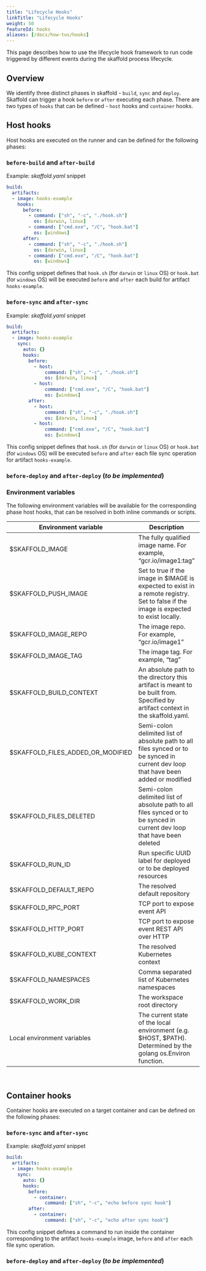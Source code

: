 ```yaml
---
title: "Lifecycle Hooks"
linkTitle: "Lifecycle Hooks"
weight: 50
featureId: hooks
aliases: [/docs/how-tos/hooks]
---
```


This page describes how to use the lifecycle hook framework to run code triggered by different events during the skaffold process lifecycle.

## Overview

We identify three distinct phases in skaffold - `build`, `sync` and `deploy`. Skaffold can trigger a hook `before` or `after` executing each phase. There are two types of `hooks` that can be defined - `host` hooks and `container` hooks.

## Host hooks

Host hooks are executed on the runner and can be defined for the following phases:

### `before-build` and `after-build`

Example: _skaffold.yaml_ snippet
```yaml
build:
  artifacts:
  - image: hooks-example
    hooks:
      before:
        - command: ["sh", "-c", "./hook.sh"]
          os: [darwin, linux]
        - command: ["cmd.exe", "/C", "hook.bat"]
          os: [windows]
      after:
        - command: ["sh", "-c", "./hook.sh"]
          os: [darwin, linux]
        - command: ["cmd.exe", "/C", "hook.bat"]
          os: [windows]
```
This config snippet defines that `hook.sh` (for `darwin` or `linux` OS) or `hook.bat` (for `windows` OS) will be executed `before` and `after` each build for artifact `hooks-example`.

### `before-sync` and `after-sync`

Example: _skaffold.yaml_ snippet
```yaml
build:
  artifacts:
  - image: hooks-example
    sync: 
      auto: {}
      hooks:
        before:
          - host:
              command: ["sh", "-c", "./hook.sh"]
              os: [darwin, linux]
          - host:
              command: ["cmd.exe", "/C", "hook.bat"]
              os: [windows]
        after:
          - host:
              command: ["sh", "-c", "./hook.sh"]
              os: [darwin, linux]
          - host:
              command: ["cmd.exe", "/C", "hook.bat"]
              os: [windows]
```
This config snippet defines that `hook.sh` (for `darwin` or `linux` OS) or `hook.bat` (for `windows` OS) will be executed `before` and `after` each file sync operation for artifact `hooks-example`.

### `before-deploy` and `after-deploy` (_to be implemented_)

### Environment variables

The following environment variables will be available for the corresponding phase host hooks, that can be resolved in both inline commands or scripts.

Environment variable | Description | Availability
-- | -- | --
$SKAFFOLD_IMAGE | The fully qualified image name. For example, “gcr.io/image1:tag” | Build, Sync
$SKAFFOLD_PUSH_IMAGE | Set to true if the image in $IMAGE is expected to exist in a remote registry. Set to false if the image is expected to exist locally. | Build
$SKAFFOLD_IMAGE_REPO | The image repo. For example, “gcr.io/image1” | Build
$SKAFFOLD_IMAGE_TAG | The image tag. For example, “tag” | Build
$SKAFFOLD_BUILD_CONTEXT | An absolute path to the directory this artifact is meant to be built from. Specified by artifact context in the skaffold.yaml. | Build
$SKAFFOLD_FILES_ADDED_OR_MODIFIED | Semi-colon delimited list of absolute path to all files synced or to be synced in current dev loop that have been added or modified | Sync
$SKAFFOLD_FILES_DELETED | Semi-colon delimited list of absolute path to all files synced or to be synced in current dev loop that have been deleted | Sync
$SKAFFOLD_RUN_ID | Run specific UUID label for deployed or to be deployed resources | Deploy
$SKAFFOLD_DEFAULT_REPO | The resolved default repository | All
$SKAFFOLD_RPC_PORT | TCP port to expose event API | All
$SKAFFOLD_HTTP_PORT | TCP port to expose event REST API over HTTP | All
$SKAFFOLD_KUBE_CONTEXT | The resolved Kubernetes context | Sync, Deploy
$SKAFFOLD_NAMESPACES | Comma separated list of Kubernetes namespaces | Sync, Deploy
$SKAFFOLD_WORK_DIR | The workspace root directory | All
Local environment variables | The current state of the local environment (e.g. $HOST, $PATH). Determined by the golang os.Environ function. | All

</div><br /></b>


## Container hooks
Container hooks are executed on a target container and can be defined on the following phases:

### `before-sync` and `after-sync`

Example: _skaffold.yaml_ snippet
```yaml
build:
  artifacts:
  - image: hooks-example
    sync: 
      auto: {}
      hooks:
        before:
          - container:
              command: ["sh", "-c", "echo before sync hook"]
        after:
          - container:
              command: ["sh", "-c", "echo after sync hook"]
```
This config snippet defines a command to run inside the container corresponding to the artifact `hooks-example` image, `before` and `after` each file sync operation.

### `before-deploy` and `after-deploy` (_to be implemented_)
